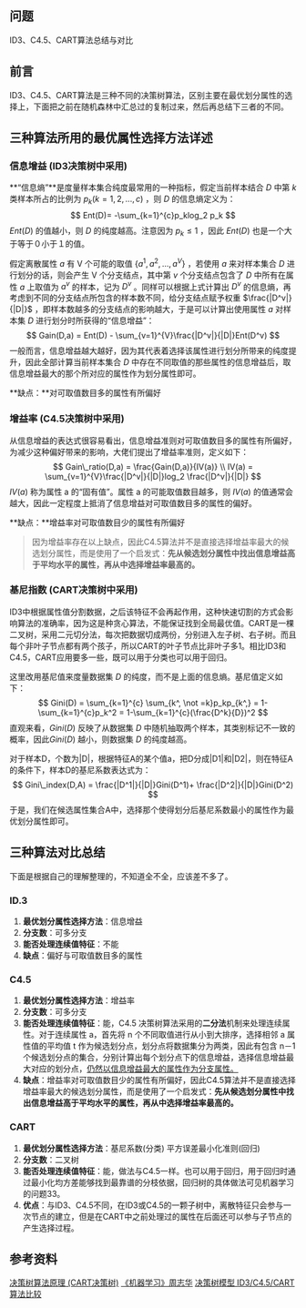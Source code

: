 ## 问题

ID3、C4.5、CART算法总结与对比

## 前言

ID3、C4.5、CART算法是三种不同的决策树算法，区别主要在最优划分属性的选择上，下面把之前在随机森林中汇总过的复制过来，然后再总结下三者的不同。

## 三种算法所用的最优属性选择方法详述

### 信息增益  (ID3决策树中采用)

**“信息熵”**是度量样本集合纯度最常用的一种指标，假定当前样本结合 $D$ 中第  $k$ 类样本所占的比例为 $p_k(k = 1, 2, ..., c)$ ，则 $D$ 的信息熵定义为：   
$$
Ent(D)= -\sum_{k=1}^{c}p_klog_2 p_k
$$
 $Ent(D)$ 的值越小，则 $D$ 的纯度越高。注意因为 $p_k \le 1$ ，因此 $Ent(D)$ 也是一个大于等于０小于１的值。

假定离散属性 $a$ 有 V 个可能的取值 $\{a^1,a^2,...,a^V\}$ ，若使用 $a$ 来对样本集合 $D$ 进行划分的话，则会产生 V 个分支结点，其中第  $v$  个分支结点包含了 $D$ 中所有在属性 $a$ 上取值为 $a^v$ 的样本，记为 $D^v$ 。同样可以根据上式计算出 $D^v$ 的信息熵，再考虑到不同的分支结点所包含的样本数不同，给分支结点赋予权重 $\frac{|D^v|}{|D|}$ ，即样本数越多的分支结点的影响越大，于是可以计算出使用属性 $a$ 对样本集 $D$ 进行划分时所获得的“信息增益”：
$$
Gain(D,a) = Ent(D) - \sum_{v=1}^{V}\frac{|D^v|}{|D|}Ent(D^v)
$$
一般而言，信息增益越大越好，因为其代表着选择该属性进行划分所带来的纯度提升，因此全部计算当前样本集合 $D$ 中存在不同取值的那些属性的信息增益后，取信息增益最大的那个所对应的属性作为划分属性即可。

**缺点：**对可取值数目多的属性有所偏好

### 增益率  (C4.5决策树中采用)

从信息增益的表达式很容易看出，信息增益准则对可取值数目多的属性有所偏好，为减少这种偏好带来的影响，大佬们提出了增益率准则，定义如下：
$$
Gain\_ratio(D,a) = \frac{Gain(D,a)}{IV(a)} \\
IV(a) = \sum_{v=1}^{V}\frac{|D^v|}{|D|}log_2 \frac{|D^v|}{|D|}
$$
$IV(a)$ 称为属性 a 的“固有值”。属性 a 的可能取值数目越多，则 $IV(a)$ 的值通常会越大，因此一定程度上抵消了信息增益对可取值数目多的属性的偏好。

**缺点：**增益率对可取值数目少的属性有所偏好

> 因为增益率存在以上缺点，因此C4.5算法并不是直接选择增益率最大的候选划分属性，而是使用了一个启发式：**先从候选划分属性中找出信息增益高于平均水平的属性，再从中选择增益率最高的。**

### 基尼指数  (CART决策树中采用)

ID3中根据属性值分割数据，之后该特征不会再起作用，这种快速切割的方式会影响算法的准确率，因为这是种贪心算法，不能保证找到全局最优值。CART是一棵二叉树，采用二元切分法，每次把数据切成两份，分别进入左子树、右子树。而且每个非叶子节点都有两个孩子，所以CART的叶子节点比非叶子多1。相比ID3和C4.5，CART应用要多一些，既可以用于分类也可以用于回归。

这里改用基尼值来度量数据集 $D$ 的纯度，而不是上面的信息熵。基尼值定义如下：
$$
Gini(D) = \sum_{k=1}^{c} \sum_{k^, \not =k}p_kp_{k^,} = 1- \sum_{k=1}^{c}p_k^2 = 1-\sum_{k=1}^{c}(\frac{D^k}{D})^2
$$
直观来看，$Gini(D)$ 反映了从数据集 $D$ 中随机抽取两个样本，其类别标记不一致的概率，因此$Gini(D)$ 越小，则数据集 $D$ 的纯度越高。

对于样本D，个数为|D|，根据特征A的某个值a，把D分成|D1|和|D2|，则在特征A的条件下，样本D的基尼系数表达式为：
$$
Gini\_index(D,A) = \frac{|D^1|}{|D|}Gini(D^1)+ \frac{|D^2|}{|D|}Gini(D^2)
$$
于是，我们在候选属性集合A中，选择那个使得划分后基尼系数最小的属性作为最优划分属性即可。

## 三种算法对比总结

下面是根据自己的理解整理的，不知道全不全，应该差不多了。

### ID.3

1. **最优划分属性选择方法**：信息增益
2. **分支数**：可多分支
3. **能否处理连续值特征**：不能
4. **缺点**：偏好与可取值数目多的属性

### C4.5

1. **最优划分属性选择方法**：增益率
2. **分支数**：可多分支
3. **能否处理连续值特征**：能，C4.5 决策树算法采用的**二分法**机制来处理连续属性。对于连续属性 a，首先将 n 个不同取值进行从小到大排序，选择相邻 a 属性值的平均值 t 作为候选划分点，划分点将数据集分为两类，因此有包含 n－1 个候选划分点的集合，分别计算出每个划分点下的信息增益，选择信息增益最大对应的划分点，<u>仍然以信息增益最大的属性作为分支属性。</u>
4. **缺点**：增益率对可取值数目少的属性有所偏好，因此C4.5算法并不是直接选择增益率最大的候选划分属性，而是使用了一个启发式：**先从候选划分属性中找出信息增益高于平均水平的属性，再从中选择增益率最高的。**

### CART

1. **最优划分属性选择方法**：基尼系数(分类) 平方误差最小化准则(回归)
2. **分支数**：二叉树
3. **能否处理连续值特征**：能，做法与C4.5一样。也可以用于回归，用于回归时通过最小化均方差能够找到最靠谱的分枝依据，回归树的具体做法可见机器学习的问题33。
4. **优点**：与ID3、C4.5不同，在ID3或C4.5的一颗子树中，离散特征只会参与一次节点的建立，但是在CART中之前处理过的属性在后面还可以参与子节点的产生选择过程。

## 参考资料

[决策树算法原理 (CART决策树)](https://www.cnblogs.com/keye/p/10564914.html)
<u>《机器学习》周志华</u>
[决策树模型 ID3/C4.5/CART算法比较](https://www.cnblogs.com/wxquare/p/5379970.html)

